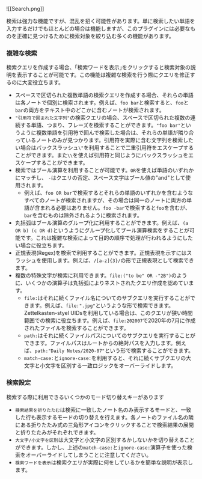 ![[Search.png]]

検索は強力な機能ですが、混乱を招く可能性があります。単に検索したい単語を入力するだけでもほとんどの場合は機能しますが、このプラグインには必要なものを正確に見つけるために検索対象を絞り込む多くの機能があります。

### 複雑な検索

検索クエリを作成する場合、｢検索ワードを表示｣をクリックすると検索対象の説明を表示することが可能です。この機能は複雑な検索を行う際にクエリを修正するのに大変役立ちます。

- スペースで区切られた複数単語の検索クエリを作成する場合、それらの単語は各ノートで個別に検索されます。例えば、`foo bar`と検索すると、`foo`と`bar`の両方をテキスト中のどこかに含むノートが検索されます。
- `"引用符で囲まれた文字列"`の検索クエリの場合、スペースで区切られた複数の連続する単語、つまり、フレーズを検索することができます。`"foo bar"`というように複数単語を引用符で囲んで検索した場合は、それらの単語が隣り合っているノートのみが見つかります。引用符を実際に含む文字列を検索したい場合はバックスラッシュ`\"`を利用することで二重引用符をエスケープすることができます。また`\\`を使えば引用符と同じようにバックスラッシュをエスケープすることができます。
- 検索ではブール演算を利用することが可能です。`OR`を使えば単語のいずれかにマッチし、 `-`はクエリの否定、スペース文字はブール値の"and"として使用されます。
	- 例えば、`foo OR bar`で検索するとそれらの単語のいずれかを含むようなすべてのノートが検索されますが、その場合は同一のノートに両方の単語が含まれる必要はありません。`foo -bar`で検索すると`foo`を含むが、`bar`を含むものは除外されるように検索されます。
- 丸括弧はブール演算のグループ化に利用することができます。例えば、`(a OR b) (c OR d)`というようにグループ化してブール演算検索をすることが可能です。これは複雑な検索によって目的の順序で処理が行われるようにしたい場合に役立ちます。
- 正規表現(Regex)を検索で利用することができます。正規表現を示すにはスラッシュを使用します。例えば、`/[a-z]{3}/`の形で正規表現として検索できます。
-  複数の特殊文字が検索に利用できます。`file:("to be" OR -"2B")`のように、いくつかの演算子は丸括弧によりネストされたクエリ作成を認めています。
	-  `file:`はそれに続くファイル名についてのサブクエリを実行することができます。例えば、`file:".jpg"`というような形で検索できます。Zettelkasten-styel UIDsを利用している場合は、このクエリが狭い時間範囲での検索に役立ちます。例えば、`file:202007`で2020年の7月に作成されたファイルを検索することができます。
	-  `path:`はそれに続くファイルパスについてのサブクエリを実行することができます。ファイルパスはルートからの絶対パスを入力します。例えば、`path:"Daily Notes/2020-07"`という形で検索することができます。
	-  `match-case:`と`ignore-case:`を利用すると、それに続くサブクエリの大文字と小文字を区別する一致ロジックをオーバーライドします。

### 検索設定

検索する際に利用できるいくつかのモード切り替えキーがあります

- `検索結果を折りたたむ`は検索に一致したノート名のみ表示するモードと、一致した行も表示するモードの切り替えを行えます。各ノートのファイル名の隣にある折りたたみ式の三角形アイコンをクリックすることで検索結果の展開と折りたたみがそれぞれできます。
- `大文字/小文字を区別`は大文字と小文字の区別するかしないかを切り替えることができます。しかし、上述の`match-case:`と`ignore-case:`演算子を使った検索をオーバーライドしてしまうことに注意してください。
- `検索ワードを表示`は検索クエリが実際に何をしているかを簡単な説明が表示します。